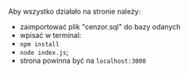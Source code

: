 Aby wszystko działało na stronie należy:
- zaimportować plik "cenzor.sql" do bazy odanych
- wpisać w terminal:
- `npm install`
- `node index.js`;
- strona powinna być na `localhost:3000`
